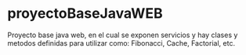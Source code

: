 # proyectoBaseJavaWEB
Proyecto base java web, en el cual se exponen servicios y hay clases y metodos definidas para utilizar como: Fibonacci, Cache, Factorial, etc.
